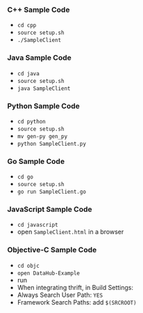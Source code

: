 ### C++ Sample Code
* `cd cpp`
* `source setup.sh`
* `./SampleClient`

### Java Sample Code
* `cd java`
* `source setup.sh`
* `java SampleClient`

### Python Sample Code
* `cd python`
* `source setup.sh`
* `mv gen-py gen_py`
* `python SampleClient.py`

### Go Sample Code
* `cd go`
* `source setup.sh`
* `go run SampleClient.go`

### JavaScript Sample Code
* `cd javascript`
* open `SampleClient.html` in a browser

### Objective-C Sample Code
* `cd objc`
* `open DataHub-Example`
* run
* When integrating thrift, in Build Settings:
 * Always Search User Path: `YES`
 * Framework Search Paths: add `$(SRCROOT)`
